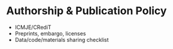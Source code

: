 # Authorship & Publication Policy

- ICMJE/CRediT
- Preprints, embargo, licenses
- Data/code/materials sharing checklist
